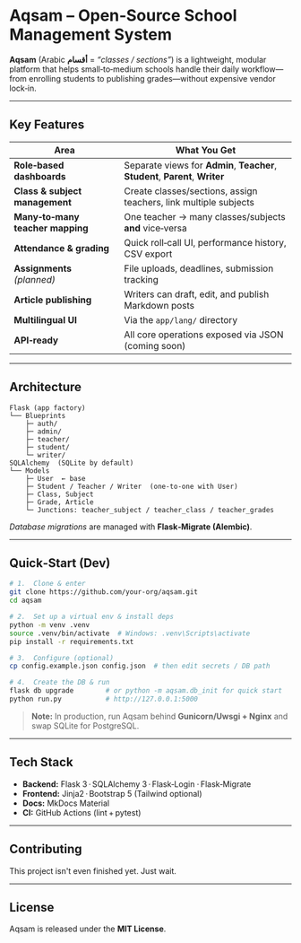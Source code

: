 # Aqsam – Open‑Source School Management System

**Aqsam** (Arabic **أقسام** = *“classes / sections”*) is a lightweight, modular platform that helps small‑to‑medium schools handle their daily workflow—​from enrolling students to publishing grades—​without expensive vendor lock‑in.

---

## Key Features

| Area            | What You Get                                         |
|-----------------|------------------------------------------------------|
| **Role‑based dashboards** | Separate views for **Admin**, **Teacher**, **Student**, **Parent**, **Writer** |
| **Class & subject management** | Create classes/sections, assign teachers, link multiple subjects |
| **Many‑to‑many teacher mapping** | One teacher → many classes/subjects **and** vice‑versa |
| **Attendance & grading** | Quick roll‑call UI, performance history, CSV export |
| **Assignments** *(planned)* | File uploads, deadlines, submission tracking |
| **Article publishing** | Writers can draft, edit, and publish Markdown posts |
| **Multilingual UI** | Via the `app/lang/` directory |
| **API‑ready** | All core operations exposed via JSON (coming soon) |

---

## Architecture

```text
Flask (app factory)
└── Blueprints
    ├─ auth/
    ├─ admin/
    ├─ teacher/
    ├─ student/
    └─ writer/
SQLAlchemy  (SQLite by default)
└── Models
    ├─ User  ← base
    ├─ Student / Teacher / Writer  (one‑to‑one with User)
    ├─ Class, Subject
    ├─ Grade, Article
    └─ Junctions: teacher_subject / teacher_class / teacher_grades
```

*Database migrations* are managed with **Flask‑Migrate (Alembic)**.

---

## Quick‑Start (Dev)

```bash
# 1.  Clone & enter
git clone https://github.com/your‑org/aqsam.git
cd aqsam

# 2.  Set up a virtual env & install deps
python -m venv .venv
source .venv/bin/activate  # Windows: .venv\Scripts\activate
pip install -r requirements.txt

# 3.  Configure (optional)
cp config.example.json config.json  # then edit secrets / DB path

# 4.  Create the DB & run
flask db upgrade        # or python -m aqsam.db_init for quick start
python run.py           # http://127.0.0.1:5000
```

> **Note:** In production, run Aqsam behind **Gunicorn/Uwsgi + Nginx** and swap SQLite for PostgreSQL.

---

## Tech Stack

* **Backend:** Flask 3 · SQLAlchemy 3 · Flask‑Login · Flask‑Migrate
* **Frontend:** Jinja2 · Bootstrap 5 (Tailwind optional)
* **Docs:** MkDocs Material
* **CI:** GitHub Actions (lint + pytest)

---

## Contributing

This project isn't even finished yet. Just wait.

---

## License

Aqsam is released under the **MIT License**.